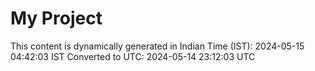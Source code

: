 # My Project

This content is dynamically generated in Indian Time (IST): 2024-05-15 04:42:03 IST
Converted to UTC: 2024-05-14 23:12:03 UTC
